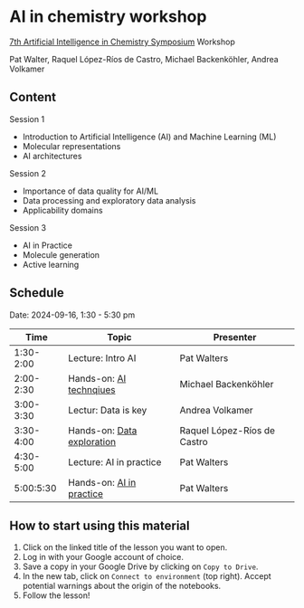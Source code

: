 # AI in chemistry workshop

[7th Artificial Intelligence in Chemistry Symposium](https://www.rscbmcs.org/events/aichem7/) Workshop

Pat Walter, Raquel López-Ríos de Castro, Michael Backenköhler, Andrea Volkamer

## Content

Session 1 
* Introduction to Artificial Intelligence (AI) and Machine Learning (ML)
* Molecular representations
* AI architectures

Session 2 
* Importance of data quality for AI/ML 
* Data processing and exploratory data analysis
* Applicability domains

Session 3 
* AI in Practice 
* Molecule generation
* Active learning

## Schedule

Date: 2024-09-16, 1:30 - 5:30 pm


| Time      | Topic                           | Presenter                   |
| ----------| ------------------------------- | --------------------------- |
| 1:30-2:00 | Lecture: Intro AI               | Pat Walters                 |
| 2:00-2:30 | Hands-on: [AI technqiues][1]    | Michael Backenköhler        |
| 3:00-3:30 | Lectur: Data is key             | Andrea Volkamer             |
| 3:30-4:00 | Hands-on: [Data exploration][2] | Raquel López-Ríos de Castro |
| 4:30-5:00 | Lecture: AI in practice         | Pat Walters                 |
| 5:00:5:30 | Hands-on: [AI in practice][3]   | Pat Walters                 |

<!-- TODO: Update colab links -->

[1]: https://colab.research.google.com/github/PatWalters/test/blob/main/jupyter_test.ipynb
[2]: https://colab.research.google.com/github/PatWalters/test/blob/main/jupyter_test.ipynb
[3]: https://colab.research.google.com/github/PatWalters/test/blob/main/jupyter_test.ipynb


## How to start using this material

1. Click on the linked title of the lesson you want to open.
2. Log in with your Google account of choice.
3. Save a copy in your Google Drive by clicking on `Copy to Drive`.
4. In the new tab, click on `Connect to environment` (top right). Accept potential warnings about the origin of the notebooks.
5. Follow the lesson!

